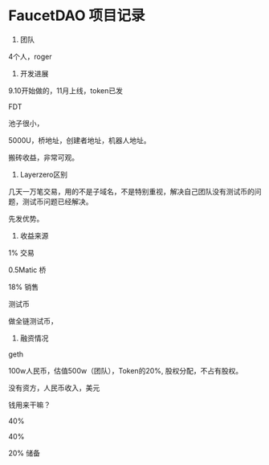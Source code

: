# FaucetDAO 项目记录

1. 团队

4个人，roger

1. 开发进展

9.10开始做的，11月上线，token已发

FDT

池子很小，

5000U，桥地址，创建者地址，机器人地址。

搬砖收益，非常可观。

1. Layerzero区别

几天一万笔交易，用的不是子域名，不是特别重视，解决自己团队没有测试币的问题，测试币问题已经解决。

先发优势。

1. 收益来源

1% 交易

0.5Matic 桥

18% 销售

测试币

做全链测试币，

1. 融资情况

geth

100w人民币，估值500w（团队），Token的20%, 股权分配，不占有股权。

没有资方，人民币收入，美元

钱用来干嘛？

40% 

40% 

20% 储备